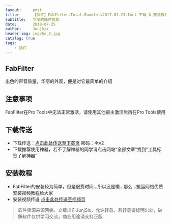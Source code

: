 ```yaml
---
layout:     post
title:      【插件】FabFilter.Total.Bundle.v2017.03.23.Incl 下载 & 安装教程
subtitle:   华丽的插件套装
date:       2018-07-25
author:     JunjSix
header-img: img/bm_2.jpg
catalog: true
tags:
    - 插件
---
```

## FabFilter
出色的声音质量，华丽的外观，便是对它最简单的介绍
## 注意事项
FabFilter在Pro Tools中无法正常激活，请使用其他宿主激活后再在Pro Tools使用
## 下载传送
- 下载传送：[点击此处传送至下载页][1] 密码：4tv2
- 下载推荐使用神器，若不了解神器的同学请点击网站“全部文章”找到“工具标签了解神器”

## 安装教程
- FabFilter的安装较为简单，但是很费时间...所以还是懒...那么...搬运网络优质安装视频教程给大家
- 安装视频传送 [点击此处传送至视频页][2]

> 软件资源来源网络，文章出自JunjSix，允许转载，若转载请标明出处，破解软件仅供学习交流，商业用途请支持正版


  [1]: https://pan.baidu.com/s/1Jjg4C37EQev5asMDy2Mq6A
  [2]: https://www.bilibili.com/video/av8659721/
